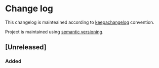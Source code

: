 # Change log

This changelog is mainteained according to 
[keepachangelog](http://keepachangelog.com/en/0.3.0) convention.

Project is maintained using [semantic versioning](semver.org).

## [Unreleased]
### Added


